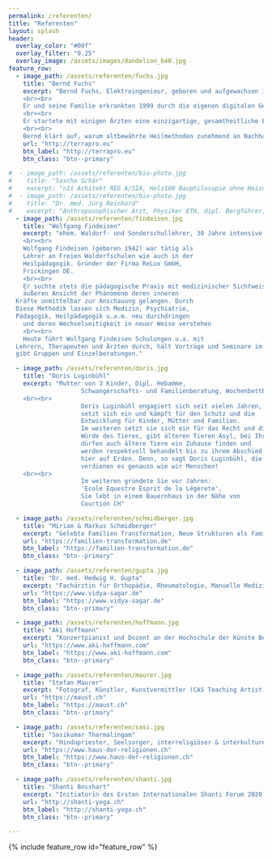 ```yaml
---
permalink: /referenten/
title: "Referenten"
layout: splash
header:
  overlay_color: "#00f"
  overlay_filter: "0.25"
  overlay_image: /assets/images/dandelion_640.jpg
feature_row:
  - image_path: /assets/referenten/fuchs.jpg
    title: "Bernd Fuchs"
    excerpt: "Bernd Fuchs, Elektroingenieur, geboren und aufgewachsen in der Nähe von Stuttgart, lebt seit 25 Jahren in Österreich, ist Vater von zwei Kindern und hat in Tirol seine Herzensheimat gefunden.
    <br><br>
    Er und seine Familie erkrankten 1999 durch die eigenen digitalen Geräte im Haushalt. Da er bereits zu dieser Zeit das nahezu verloren gegangenen Wissen von Wilhelm Reich und anderen studierte, wurde ihm durch die Erkrankungen bewusst, dass diese neue Technik das natürliche Schöpfungsfeld massiv beeinträchtigt. Ihm wurde zunehmend klarer, dass psychischer und physischer Niedergang, nur eine Frage von Zeit sein werden.
    <br><br>
    Er startete mit einigen Ärzten eine einzigartige, gesamtheitliche Forschung aller umweltbedingten Faktoren und konnte im direkten Gespräch mit kranken Menschen, intuitiv alle wesentlichen Ursachen für die Entstehung nahezu jeder Erkrankung verifizieren. Er entwickelte ein einfach anwendbares Lösungskonzept, welches die schlimmsten Ursachen neutralisiert und damit das Fundament von Gesundheit stabilisiert. Er konnte nachweislich vielen tausend Menschen das Leben verlängern und die Lebensqualität deutlich verbessern.
    <br><br>
    Bernd klärt auf, warum altbewährte Heilmethoden zunehmend an Nachhaltigkeit verlieren und wie man diesen Trend umkehren kann, indem er die Reinheit der Schöpfungskräfte den Menschen wieder zuführt. Diese sind der wichtigste Garant für gesundes Leben."
    url: "http://terrapro.eu"
    btn_label: "http://terrapro.eu"
    btn_class: "btn--primary"

#  - image_path: /assets/referenten/bio-photo.jpg
#    title: "Sascha Schär"
#    excerpt: "n11 Achitekt REG A/SIA, Holz100 Bauphilosopie ohne Heizung, Verdichtetes Bauenim alpinen Raum - kein Wiederspruch, Zweisimmen CH"
#  - image_path: /assets/referenten/bio-photo.jpg
#    title: "Dr. med. Jürg Reinhard"
#    excerpt: "Anthroposophischer Arzt, Physiker ETH, dipl. Bergführer, Buchautor, Thun CH"
  - image_path: /assets/referenten/findeisen.jpg
    title: "Wolfgang Findeisen"
    excerpt: "ehem. Waldorf- und Sonderschullehrer, 30 Jahre intensive Ärzten, Erforschung Zusammenhänge Medizin und Pädagogik, Heiligenberg DE
    <br><br>
    Wolfgang Findeisen (geboren 1942) war tätig als
    Lehrer an Freien Waldorfschulen wie auch in der
    Heilpädagogik. Gründer der Firma ReLux GmbH,
    Frickingen DE.
    <br><br>
    Er suchte stets die pädagogische Praxis mit medizinischer Sichtweise zu verbinden. Durch den Schulungsweg Rudolf Steiners und seit der Begegnung mit Stylianos Atteshlis (Daskalos) entwickelte er eine Forschungsmethode, durch die zur
    äußeren Ansicht der Phänomene deren inneren
  Kräfte unmittelbar zur Anschauung gelangen. Durch
  Diese Methodik lassen sich Medizin, Psychiatrie,
  Pädagogik, Heilpädagogik u.a.m. neu durchdringen
    und deren Wechselseitigkeit in neuer Weise verstehen
    <br><br>
    Heute führt Wolfgang Findeisen Schulungen u.a. mit
  Lehrern, Therapeuten und Ärzten durch, hält Vorträge und Seminare im In- und Ausland, berät Schulen und
  gibt Gruppen und Einzelberatungen."

  - image_path: /assets/referenten/doris.jpg
    title: "Doris Luginbühl"
    excerpt: "Mutter von 3 Kinder, Dipl. Hebamme,
    				Schwangerschafts- und Familienberatung, Wochenbettbetreuung, Verarbeitung Geburt, Paarberatung, Pilates, Rückbildungsgymnastik,
    <br><br>
    				Doris Luginbühl engagiert sich seit vielen Jahren,
    				setzt sich ein und kämpft für den Schutz und die
    				Entwicklung für Kinder, Mütter und Familien.
    				Im weiteren setzt sie sich ein für das Recht und die
    				Würde des Tieres, gibt älteren Tieren Asyl, bei Ihr
    				dürfen auch ältere Tiere ein Zuhause finden und
    				werden respektvoll behandelt bis zu ihrem Abschied
    				hier auf Erden. Denn, so sagt Doris Luginbühl, die Tiere
     				verdienen es genauso wie wir Menschen!
    <br><br>
    				Im weiteren gründete Sie vor Jahren:
    				'Ecole Equestre Esprit de la Légèrete',
    				Sie lebt in einem Bauernhaus in der Nähe von
    				Courtion CH"

  - image_path: /assets/referenten/schmidberger.jpg
    title: "Miriam & Markus Schmidberger"
    excerpt: "Gelebte Familien Transformation, Neue Strukturen als Familie und Individuum, Miriam Studium Informatik, Markus Studium Mathematik, Teamleiter Software-Entwicklung, Berlin DE"
    url: "https://familien-transformation.de"
    btn_label: "https://familien-transformation.de"
    btn_class: "btn--primary"

  - image_path: /assets/referenten/gupta.jpg
    title: "Dr. med. Hedwig H. Gupta"
    excerpt: "Fachärztin für Orthopädie, Rheumatologie, Manuelle Medizin, Leiterin der vidya sagar Akademie für Ayurveda und Yogatherapie, Asperg DE"  
    url: "https://www.vidya-sagar.de"
    btn_label: "https://www.vidya-sagar.de"
    btn_class: "btn--primary"

  - image_path: /assets/referenten/hoffmann.jpg
    title: "Aki Hoffmann"
    excerpt: "Konzertpianist und Dozent an der Hochschule der Künste Bern, Bern CH"
    url: "https://www.aki-hoffmann.com"
    btn_label: "https://www.aki-hoffmann.com"
    btn_class: "btn--primary"

  - image_path: /assets/referenten/maurer.jpg
    title: "Stefan Maurer"
    excerpt: "Fotograf, Künstler, Kunstvermittler (CAS Teaching Artist), Weltreisender, Gründer des Künsterkollektivs MaMi, Projekte im Bereich Kunst, Bildung und Öffentlichkeit, Bern CH"
    url: "https://maust.ch"
    btn_label: "https://maust.ch"
    btn_class: "btn--primary"

  - image_path: /assets/referenten/sasi.jpg
    title: "Sasikumar Tharmalingam"
    excerpt: "Hindupriester, Seelsorger, interreligiöser & interkultureller Mentor (BE/FAH),Leiter Ayurvedische Küche, Haus der Religionen, Bern CH"
    url: "https://www.haus-der-religionen.ch"
    btn_label: "https://www.haus-der-religionen.ch"
    btn_class: "btn--primary"

  - image_path: /assets/referenten/shanti.jpg
    title: "Shanti Bosshart"
    excerpt: "Initiatorin des Ersten Internationalen Shanti Forum 2020, Organisation & Mentorin"
    url: "http://shanti-yoga.ch"
    btn_label: "http://shanti-yoga.ch"
    btn_class: "btn--primary"

---
```


{% include feature_row id="feature_row" %}
